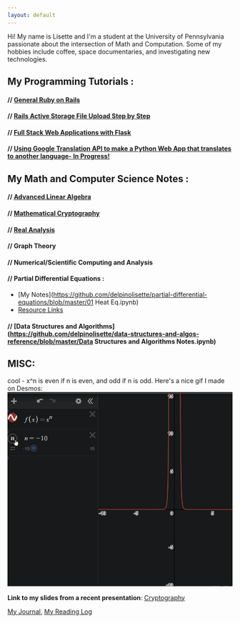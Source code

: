 ```yaml
---
layout: default
---
```

Hi! My name is Lisette and I'm a student at the University of Pennsylvania passionate about the intersection of Math and Computation. Some of my hobbies include coffee, space documentaries, and investigating new technologies.

## My Programming Tutorials :

#### // [General Ruby on Rails](ruby.md)

#### // [Rails Active Storage File Upload Step by Step](rails_active_store_file_upload.md)

#### // [Full Stack Web Applications with Flask](flask_start.md)

#### // [Using Google Translation API to make a Python Web App that translates to another language- In Progress!](flask_py_translate_api.md)

## My Math and Computer Science Notes :

#### // [Advanced Linear Algebra](line_alg.md)

#### // [Mathematical Cryptography](mathematical_crypto.md)

#### // [Real Analysis](analysis.md)

#### // Graph Theory

#### // Numerical/Scientific Computing and Analysis

#### // Partial Differential Equations :
- [My Notes](https://github.com/delpinolisette/partial-differential-equations/blob/master/01 Heat Eq.ipynb)
- [Resource Links](PDE.md)

#### // [Data Structures and Algorithms](https://github.com/delpinolisette/data-structures-and-algos-reference/blob/master/Data Structures and Algorithms Notes.ipynb)

## MISC:

cool - x^n is even if n is even, and odd if n is odd. Here's a nice gif I made on Desmos:
![example function](/gif/xn_gif.gif)

**Link to my slides from a recent presentation**: [Cryptography](https://drive.google.com/file/d/1MdGkOsmxy2CyUJRVHIdzjVyykqI3To42/view?fbclid=IwAR3VM03FceUloxVeDge2JDqKOYtu4hkWEx-uqhDgS_nINv2S9eHKC78kZdU)

[My Journal](journal.md), [My Reading Log](reading.md)



